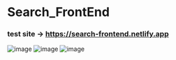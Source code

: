 # Search_FrontEnd
### test site -> https://search-frontend.netlify.app


![image](https://user-images.githubusercontent.com/50992812/199659611-b3246e62-4e22-4ab1-9cd7-e5d05d645d17.png)
![image](https://user-images.githubusercontent.com/50992812/199659713-c2b6cbf3-8bd0-4184-bd5d-3363acb2e900.png)
![image](https://user-images.githubusercontent.com/50992812/199659742-f96bae4d-6b63-4e29-a4d8-d53a207585dd.png)
